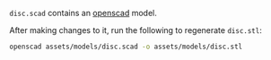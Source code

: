 `disc.scad` contains an [openscad](https://www.openscad.org/) model.

After making changes to it, run the following to regenerate `disc.stl`:
```sh
openscad assets/models/disc.scad -o assets/models/disc.stl
```
